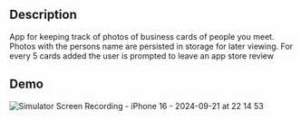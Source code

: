## Description
App for keeping track of photos of business cards of people you meet. Photos with the persons name are persisted in storage for later viewing. For every 5 cards added the user is prompted to leave an app store review

## Demo
![Simulator Screen Recording - iPhone 16 - 2024-09-21 at 22 14 53](https://github.com/user-attachments/assets/681abc25-454e-4266-a891-05cd4f92277a)
